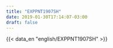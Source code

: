 ```yaml
---
title: "EXPPNT1907SH"
date: 2019-01-30T17:14:07-03:00
draft: false
---
```


{{< data_en "english/EXPPNT1907SH" >}}